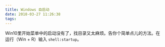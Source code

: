 ```yaml
---
title: Windows 自启动
date: 2018-03-27 11:26:38
tags:
---
```


Win10里开始菜单中的启动没有了，找目录又太麻烦。告你个简单点儿的方法。在运行（Win + R）输入 ` shell:startup `。